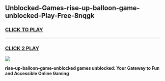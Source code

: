 
## Unblocked-Games-rise-up-balloon-game-unblocked-Play-Free-8nqgk
<h3>
<a href="https://premium76.site?title=rise-up-balloon-game-unblocked&ref=15A">CLICK TO PLAY</a></h3>
<hr>

<h3>
<a href="https://premium76.site?title=rise-up-balloon-game-unblocked&ref=15A">CLICK 2 PLAY</a>
  
</h3>

<a href="https://premium76.site?title=rise-up-balloon-game-unblocked&ref=15A"><img src="https://clearcache.store/games.png"></a>


**rise-up-balloon-game-unblocked games unblocked: Your Gateway to Fun and Accessible Online Gaming**
